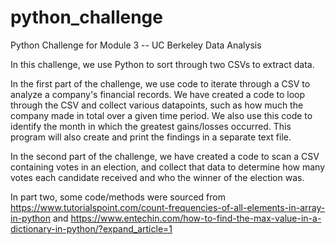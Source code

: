 # python_challenge
Python Challenge for Module 3 -- UC Berkeley Data Analysis 

In this challenge, we use Python to sort through two CSVs to extract data.

In the first part of the challenge, we use code to iterate through a CSV to analyze a company's financial records.
We have created a code to loop through the CSV and collect various datapoints, such as how much the company
made in total over a given time period.  We also use this code to identify the month in which the greatest
gains/losses occurred.  This program will also create and print the findings in a separate text file.

In the second part of the challenge, we have created a code to scan a CSV containing votes in an election,
and collect that data to determine how many votes each candidate received and who the winner of the election was.

In part two, some code/methods were sourced from https://www.tutorialspoint.com/count-frequencies-of-all-elements-in-array-in-python and https://www.entechin.com/how-to-find-the-max-value-in-a-dictionary-in-python/?expand_article=1
